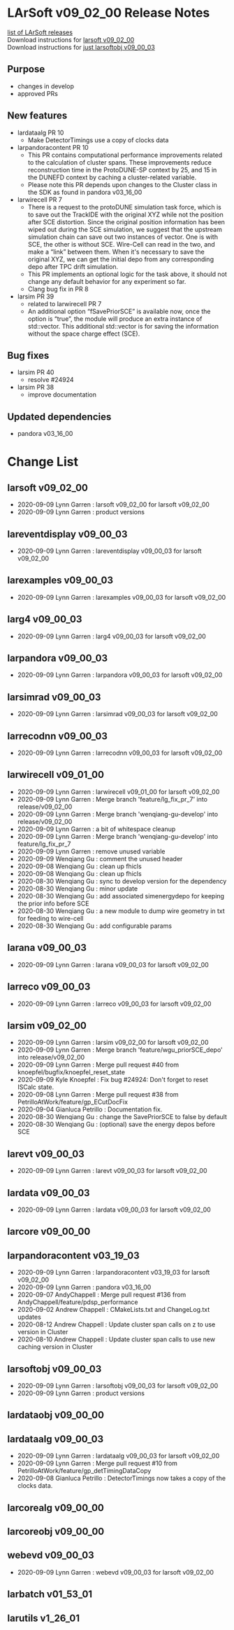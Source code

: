 # LArSoft v09_02_00 Release Notes



[list of LArSoft releases](LArSoft_release_list)  
Download instructions for [larsoft v09_02_00](http://scisoft.fnal.gov/scisoft/bundles/larsoft/v09_02_00/larsoft-v09_02_00.html)  
Download instructions for [just larsoftobj v09_00_03](http://scisoft.fnal.gov/scisoft/bundles/larsoftobj/v09_00_03/larsoftobj-v09_00_03.html)

## Purpose

-   changes in develop
-   approved PRs

## New features

-   lardataalg PR 10
    -   Make DetectorTimings use a copy of clocks data
-   larpandoracontent PR 10
    -   This PR contains computational performance improvements related to the calculation of cluster spans. These improvements reduce reconstruction time in the ProtoDUNE-SP context by 25, and 15 in the DUNEFD context by caching a cluster-related variable.
    -   Please note this PR depends upon changes to the Cluster class in the SDK as found in pandora v03_16_00
-   larwirecell PR 7
    -   There is a request to the protoDUNE simulation task force, which is to save out the TrackIDE with the original XYZ while not the position after SCE distortion. Since the original position information has been wiped out during the SCE simulation, we suggest that the upstream simulation chain can save out two instances of vector. One is with SCE, the other is without SCE. Wire-Cell can read in the two, and make a “link” between them. When it's necessary to save the original XYZ, we can get the initial depo from any corresponding depo after TPC drift simulation.
    -   This PR implements an optional logic for the task above, it should not change any default behavior for any experiment so far.
    -   Clang bug fix in PR 8
-   larsim PR 39
    -   related to larwirecell PR 7
    -   An additional option “fSavePriorSCE” is available now, once the option is “true”, the module will produce an extra instance of std::vector. This additional std::vector is for saving the information without the space charge effect (SCE).

## Bug fixes

-   larsim PR 40
    -   resolve \#24924
-   larsim PR 38
    -   improve documentation

## Updated dependencies

-   pandora v03_16_00

# Change List

## larsoft v09_02_00

-   2020-09-09 Lynn Garren : larsoft v09_02_00 for larsoft v09_02_00
-   2020-09-09 Lynn Garren : product versions

## lareventdisplay v09_00_03

-   2020-09-09 Lynn Garren : lareventdisplay v09_00_03 for larsoft v09_02_00

## larexamples v09_00_03

-   2020-09-09 Lynn Garren : larexamples v09_00_03 for larsoft v09_02_00

## larg4 v09_00_03

-   2020-09-09 Lynn Garren : larg4 v09_00_03 for larsoft v09_02_00

## larpandora v09_00_03

-   2020-09-09 Lynn Garren : larpandora v09_00_03 for larsoft v09_02_00

## larsimrad v09_00_03

-   2020-09-09 Lynn Garren : larsimrad v09_00_03 for larsoft v09_02_00

## larrecodnn v09_00_03

-   2020-09-09 Lynn Garren : larrecodnn v09_00_03 for larsoft v09_02_00

## larwirecell v09_01_00

-   2020-09-09 Lynn Garren : larwirecell v09_01_00 for larsoft v09_02_00
-   2020-09-09 Lynn Garren : Merge branch 'feature/lg_fix_pr_7' into release/v09_02_00
-   2020-09-09 Lynn Garren : Merge branch 'wenqiang-gu-develop' into release/v09_02_00
-   2020-09-09 Lynn Garren : a bit of whitespace cleanup
-   2020-09-09 Lynn Garren : Merge branch 'wenqiang-gu-develop' into feature/lg_fix_pr_7
-   2020-09-09 Lynn Garren : remove unused variable
-   2020-09-09 Wenqiang Gu : comment the unused header
-   2020-09-08 Wenqiang Gu : clean up fhicls
-   2020-09-08 Wenqiang Gu : clean up fhicls
-   2020-08-30 Wenqiang Gu : sync to develop version for the dependency
-   2020-08-30 Wenqiang Gu : minor update
-   2020-08-30 Wenqiang Gu : add associated simenergydepo for keeping the prior info before SCE
-   2020-08-30 Wenqiang Gu : a new module to dump wire geometry in txt for feeding to wire-cell
-   2020-08-30 Wenqiang Gu : add configurable params

## larana v09_00_03

-   2020-09-09 Lynn Garren : larana v09_00_03 for larsoft v09_02_00

## larreco v09_00_03

-   2020-09-09 Lynn Garren : larreco v09_00_03 for larsoft v09_02_00

## larsim v09_02_00

-   2020-09-09 Lynn Garren : larsim v09_02_00 for larsoft v09_02_00
-   2020-09-09 Lynn Garren : Merge branch 'feature/wgu_priorSCE_depo' into release/v09_02_00
-   2020-09-09 Lynn Garren : Merge pull request \#40 from knoepfel/bugfix/knoepfel_reset_state
-   2020-09-09 Kyle Knoepfel : Fix bug \#24924: Don't forget to reset ISCalc state.
-   2020-09-08 Lynn Garren : Merge pull request \#38 from PetrilloAtWork/feature/gp_ECutDocFix
-   2020-09-04 Gianluca Petrillo : Documentation fix.
-   2020-08-30 Wenqiang Gu : change the SavePriorSCE to false by default
-   2020-08-30 Wenqiang Gu : (optional) save the energy depos before SCE

## larevt v09_00_03

-   2020-09-09 Lynn Garren : larevt v09_00_03 for larsoft v09_02_00

## lardata v09_00_03

-   2020-09-09 Lynn Garren : lardata v09_00_03 for larsoft v09_02_00

## larcore v09_00_00

## larpandoracontent v03_19_03

-   2020-09-09 Lynn Garren : larpandoracontent v03_19_03 for larsoft v09_02_00
-   2020-09-09 Lynn Garren : pandora v03_16_00
-   2020-09-07 AndyChappell : Merge pull request \#136 from AndyChappell/feature/pdsp_performance
-   2020-09-02 Andrew Chappell : CMakeLists.txt and ChangeLog.txt updates
-   2020-08-12 Andrew Chappell : Update cluster span calls on z to use version in Cluster
-   2020-08-10 Andrew Chappell : Update cluster span calls to use new caching version in Cluster

## larsoftobj v09_00_03

-   2020-09-09 Lynn Garren : larsoftobj v09_00_03 for larsoft v09_02_00
-   2020-09-09 Lynn Garren : product versions

## lardataobj v09_00_00

## lardataalg v09_00_03

-   2020-09-09 Lynn Garren : lardataalg v09_00_03 for larsoft v09_02_00
-   2020-09-09 Lynn Garren : Merge pull request \#10 from PetrilloAtWork/feature/gp_detTimingDataCopy
-   2020-09-08 Gianluca Petrillo : DetectorTimings now takes a copy of the clocks data.

## larcorealg v09_00_00

## larcoreobj v09_00_00

## webevd v09_00_03

-   2020-09-09 Lynn Garren : webevd v09_00_03 for larsoft v09_02_00

## larbatch v01_53_01

## larutils v1_26_01
